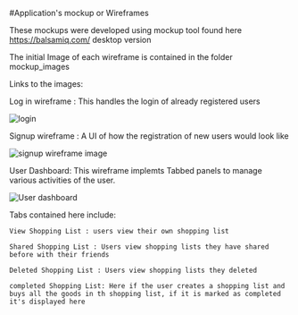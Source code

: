 #Application's mockup or Wireframes

These mockups were developed using mockup tool found here https://balsamiq.com/ desktop version

The initial Image of each wireframe is contained in the folder mockup_images

Links to the images:

Log in wireframe : This handles the login of already registered users

![login](https://github.com/mirr254/Andela-Developer-Challenge-Shopping-List/blob/master/wireframes/Log%20in.png)


Signup wireframe : A UI of how the registration of new users would look like

![signup wireframe image](https://github.com/mirr254/Andela-Developer-Challenge-Shopping-List/blob/master/wireframes/Signup.png)

User Dashboard: This wireframe implemts Tabbed panels to manage various activities of the user. 

![User dashboard](https://github.com/mirr254/Andela-Developer-Challenge-Shopping-List/blob/master/wireframes/User%20Dashboard.png)
 

 Tabs contained here include: 

 	View Shopping List : users view their own shopping list

 	Shared Shopping List : Users view shopping lists they have shared before with their friends

 	Deleted Shopping List : Users view shopping lists they deleted

 	completed Shopping List: Here if the user creates a shopping list and buys all the goods in th shopping list, if it is marked as completed it's displayed here
